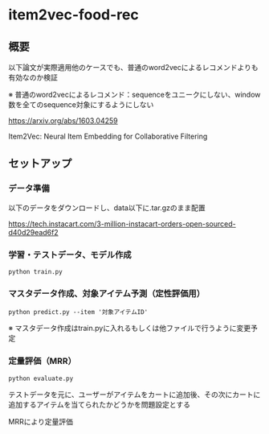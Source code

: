 # item2vec-food-rec

## 概要

以下論文が実際適用他のケースでも、普通のword2vecによるレコメンドよりも有効なのか検証

※ 普通のword2vecによるレコメンド：sequenceをユニークにしない、window数を全てのsequence対象にするようにしない

https://arxiv.org/abs/1603.04259

Item2Vec: Neural Item Embedding for Collaborative Filtering

## セットアップ

### データ準備

以下のデータをダウンロードし、data以下に.tar.gzのまま配置

https://tech.instacart.com/3-million-instacart-orders-open-sourced-d40d29ead6f2

### 学習・テストデータ、モデル作成

`python train.py`

### マスタデータ作成、対象アイテム予測（定性評価用）

`python predict.py --item '対象アイテムID'`

※ マスタデータ作成はtrain.pyに入れるもしくは他ファイルで行うように変更予定

### 定量評価（MRR）

`python evaluate.py`

テストデータを元に、ユーザーがアイテムをカートに追加後、その次にカートに追加するアイテムを当てられたかどうかを問題設定とする

MRRにより定量評価

